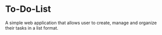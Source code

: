 # To-Do-List
A simple web application that allows user to create, manage and organize their tasks in a list format.
